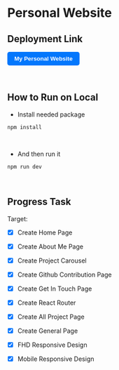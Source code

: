 # Personal Website

## Deployment Link
<style>
  .myButton {
    background-color: #0377fc;
    color: white;
    border: none;
    padding: 8px 16px;
    font-weight: bold;
    border-radius: 5px;
    cursor: pointer;
    transition: background-color 0.3s ease;
  }

  .myButton:hover {
    background-color: #014591;
  }
</style>

<a href="https://alif-dzarif-personal-web-3b7e5.web.app/" target="_blank">
  <button class="myButton">My Personal Website</button>
</a>


&nbsp;

## How to Run on Local

- Install needed package
```
npm install
```

&nbsp;

- And then run it
```
npm run dev
```

<br>

## Progress Task
Target: 

- [x] Create Home Page
- [x] Create About Me Page
- [x] Create Project Carousel
- [x] Create Github Contribution Page
- [x] Create Get In Touch Page
- [x] Create React Router 
- [x] Create All Project Page 
- [x] Create General Page

- [X] FHD Responsive Design
- [X] Mobile Responsive Design
